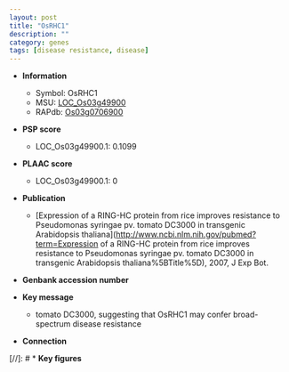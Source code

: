 ```yaml
---
layout: post
title: "OsRHC1"
description: ""
category: genes
tags: [disease resistance, disease]
---
```


* **Information**  
    + Symbol: OsRHC1  
    + MSU: [LOC_Os03g49900](http://rice.plantbiology.msu.edu/cgi-bin/ORF_infopage.cgi?orf=LOC_Os03g49900)  
    + RAPdb: [Os03g0706900](http://rapdb.dna.affrc.go.jp/viewer/gbrowse_details/irgsp1?name=Os03g0706900)  

* **PSP score**  
    + LOC_Os03g49900.1: 0.1099 

* **PLAAC score**  
    + LOC_Os03g49900.1: 0 

* **Publication**  
    + [Expression of a RING-HC protein from rice improves resistance to Pseudomonas syringae pv. tomato DC3000 in transgenic Arabidopsis thaliana](http://www.ncbi.nlm.nih.gov/pubmed?term=Expression of a RING-HC protein from rice improves resistance to Pseudomonas syringae pv. tomato DC3000 in transgenic Arabidopsis thaliana%5BTitle%5D), 2007, J Exp Bot.

* **Genbank accession number**  

* **Key message**  
    + tomato DC3000, suggesting that OsRHC1 may confer broad-spectrum disease resistance

* **Connection**  

[//]: # * **Key figures**  


